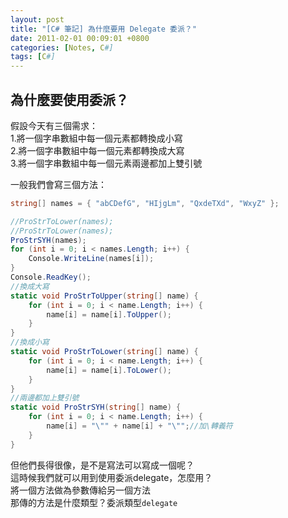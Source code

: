 ```yaml
---
layout: post
title: "[C# 筆記] 為什麼要用 Delegate 委派？"
date: 2011-02-01 00:09:01 +0800
categories: [Notes, C#]
tags: [C#]
---
```


## 為什麼要使用委派？
假設今天有三個需求：  
1.將一個字串數組中每一個元素都轉換成小寫  
2.將一個字串數組中每一個元素都轉換成大寫  
3.將一個字串數組中每一個元素兩邊都加上雙引號    

一般我們會寫三個方法：

```c#
string[] names = { "abCDefG", "HIjgLm", "QxdeTXd", "WxyZ" };

//ProStrToLower(names);
//ProStrToLower(names);
ProStrSYH(names);
for (int i = 0; i < names.Length; i++) {
    Console.WriteLine(names[i]);
}
Console.ReadKey();
//換成大寫
static void ProStrToUpper(string[] name) {
    for (int i = 0; i < name.Length; i++) {
        name[i] = name[i].ToUpper();
    }
}
//換成小寫
static void ProStrToLower(string[] name) {
    for (int i = 0; i < name.Length; i++) {
        name[i] = name[i].ToLower();
    }
}
//兩邊都加上雙引號
static void ProStrSYH(string[] name) {
    for (int i = 0; i < name.Length; i++) {
        name[i] = "\"" + name[i] + "\"";//加\轉義符
    }
}
```
但他們長得很像，是不是寫法可以寫成一個呢？  
這時候我們就可以用到使用委派delegate，怎麼用？    
將一個方法做為參數傳給另一個方法    
那傳的方法是什麼類型？委派類型`delegate`    

